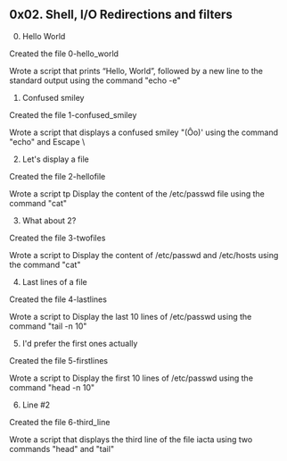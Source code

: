 ## 0x02. Shell, I/O Redirections and filters

0. Hello World

Created the file 0-hello_world

Wrote a script that prints “Hello, World”, followed by a new line to the standard output using the command "echo -e"

1. Confused smiley

Created the file 1-confused_smiley

Wrote a script that displays a confused smiley "(Ôo)' using the command "echo" and Escape \

2. Let's display a file

Created the file 2-hellofile

Wrote a script tp Display the content of the /etc/passwd file using the command "cat"

3. What about 2?

Created the file 3-twofiles

Wrote a script to Display the content of /etc/passwd and /etc/hosts using the command "cat"

4. Last lines of a file

Created the file 4-lastlines

Wrote a script to Display the last 10 lines of /etc/passwd using the command "tail -n 10"

5. I'd prefer the first ones actually

Created the file 5-firstlines

Wrote a script to Display the first 10 lines of /etc/passwd using the command "head -n 10"

6. Line #2

Created the file 6-third_line

Wrote a script that displays the third line of the file iacta using two commands "head" and "tail"

















